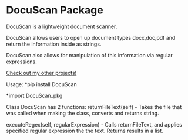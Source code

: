 # DocuScan Package

DocuScan is a lightweight document scanner.

DocuScan allows users to open up document types docx,doc,pdf and return the information inside as strings.

DocuScan also allows for manipulation of this information via regular expressions.

[Check out my other projects!](https://github.com/mutster)


Usage:
*pip install DocuScan

*import DocuScan_pkg

  Class DocuScan has 2 functions:
    returnFileText(self) - Takes the file that was called when making the class, converts and returns string.
    
   executeRegex(self, regularExpression) - Calls returnFileText, and applies specified regular expression the the text.  Returns results in a list.
